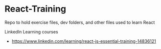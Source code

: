 # React-Training
Repo to hold exercise files, dev folders, and other files used to learn React

LinkedIn Learning courses
- https://www.linkedin.com/learning/react-js-essential-training-14836121
